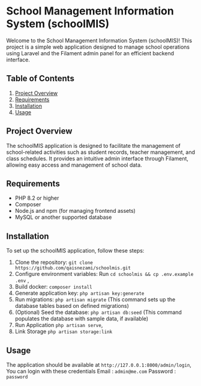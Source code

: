 # School Management Information System (schoolMIS)

Welcome to the School Management Information System (schoolMIS)! This project is a simple web application designed to manage school operations using Laravel and the Filament admin panel for an efficient backend interface.

## Table of Contents

1. [Project Overview](#project-overview)
2. [Requirements](#requirements)
3. [Installation](#installation)
4. [Usage](#usage)

## Project Overview

The schoolMIS application is designed to facilitate the management of school-related activities such as student records, teacher management, and class schedules. It provides an intuitive admin interface through Filament, allowing easy access and management of school data.

## Requirements

- PHP 8.2 or higher
- Composer
- Node.js and npm (for managing frontend assets)
- MySQL or another supported database

## Installation

To set up the schoolMIS application, follow these steps:

1. Clone the repository: `git clone https://github.com/qaisnezami/schoolmis.git`
2. Configure environment variables: Run `cd schoolmis && cp .env.example .env` ,
3. Build docker: `composer install`
4. Generate application key: `php artisan key:generate`
5. Run migrations: `php artisan migrate` (This command sets up the database tables based on defined migrations)
6. (Optional) Seed the database: `php artisan db:seed` (This command populates the database with sample data, if available)
7. Run Application `php artisan serve`,
8. Link Storage `php artisan storage:link`


## Usage
The application should be available at `http://127.0.0.1:8000/admin/login`,
You can login with these credentials
Email : `admin@me.com`
Password : `password`





